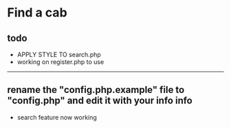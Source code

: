 Find a cab
==========
todo
-----------
* APPLY STYLE TO search.php
* working on register.php
to use
-----------
rename the "config.php.example" file to "config.php" and edit it with your info
info
--------
* search feature now working
